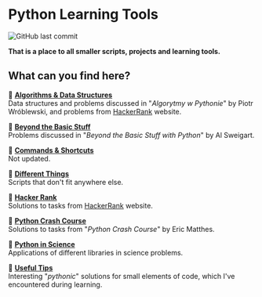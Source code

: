 # **Python Learning Tools**

![GitHub last commit](https://img.shields.io/github/last-commit/mateuszk098/python_learning_tools)

**That is a place to all smaller scripts, projects and learning tools.**

## **What can you find here?**

:large_orange_diamond: **[Algorithms & Data Structures](https://github.com/mateuszk098/python_learning_tools/tree/master/algorithms_and_data_structures)**  
Data structures and problems discussed in "_Algorytmy w Pythonie_" by Piotr Wróblewski, and problems from [HackerRank](https://www.hackerrank.com/domains/algorithms) website.

:large_orange_diamond: **[Beyond the Basic Stuff](https://github.com/mateuszk098/python_learning_tools/tree/master/beyond_the_basic_stuff)**  
Problems discussed in "_Beyond the Basic Stuff with Python_" by Al Sweigart.

:large_orange_diamond: **[Commands & Shortcuts](https://github.com/mateuszk098/python_learning_tools/tree/master/commands_and_shortcuts)**  
Not updated.

:large_orange_diamond: **[Different Things](https://github.com/mateuszk098/python_learning_tools/tree/master/different_things)**  
Scripts that don't fit anywhere else.
  
:large_orange_diamond: **[Hacker Rank](https://github.com/mateuszk098/python_learning_tools/tree/master/hacker_rank)**  
Solutions to tasks from [HackerRank](https://www.hackerrank.com/domains/python) website.
  
:large_orange_diamond: **[Python Crash Course](https://github.com/mateuszk098/python_learning_tools/tree/master/python_crash_course)**  
Solutions to tasks from "_Python Crash Course_" by Eric Matthes.
  
:large_orange_diamond: **[Python in Science](https://github.com/mateuszk098/python_learning_tools/tree/master/python_in_science)**  
Applications of different libraries in science problems.
  
:large_orange_diamond: **[Useful Tips](https://github.com/mateuszk098/python_learning_tools/tree/master/useful_tips)**  
Interesting "_pythonic_" solutions for small elements of code, which I've encountered during learning.
